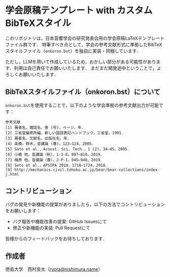 # 学会原稿テンプレート with カスタムBibTeXスタイル

このリポジトリは，日本音響学会の研究発表会用の学会原稿LaTeXテンプレートファイル群です．
特筆すべき点として，学会の参考文献形式に準拠したBibTeXスタイルファイル（`onkoron.bst`）を独自に実装・同梱しています．

ただし，LLMを用いて作成しているため，おかしい部分がある可能性があります．利用は自己責任でお願いいたします．
まだまだ開発途中ということで，よろしくお願いいたします．

## BibTeXスタイルファイル（onkoron.bst）について

`onkoron.bst`を使用することで，以下のような学会準拠の参考文献出力が可能です：

```
参考文献
[1] 著者名，雑誌名，巻 (号)，ページ，年．
[2] 三省堂編修所編，新しい国語表記ハンドブック，三省堂，1991．
[3] 著者名，文献名，出版社名，年．
[4] 高橋，鈴木，音講論 (春)，123–124，2005．
[5] Sato et al.，Acoust. Sci. Tech.，1 (2)，34–45，2005．
[6] 小橋 他，音講論（秋），1-3-8，807–810，2019．
[7] 梅原 他，音講論（春），2-P-1，945–948，2019．
[8] Seto et al.，APSIPA 2018，1718–1724，2018．
[9] http://mechanics.civil.tohoku.ac.jp/bear/bear-collections/index-j.html
```

## コントリビューション

バグの発見や新機能の提案がありましたら，以下の方法でコントリビューションをお願いします：

- バグ報告や機能改善の提案: GitHub Issuesにて
- 修正や新機能の実装: Pull Requestにて

皆様からのフィードバックをお待ちしております．

## 作成者

徳島大学　西村良太（ryota@nishimura.name）

